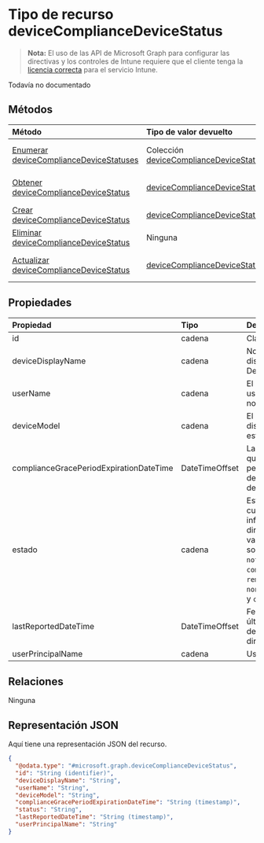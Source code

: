 # <a name="devicecompliancedevicestatus-resource-type"></a>Tipo de recurso deviceComplianceDeviceStatus

> **Nota:** El uso de las API de Microsoft Graph para configurar las directivas y los controles de Intune requiere que el cliente tenga la [licencia correcta](https://go.microsoft.com/fwlink/?linkid=839381) para el servicio Intune.

Todavía no documentado
## <a name="methods"></a>Métodos
|Método|Tipo de valor devuelto|Descripción|
|:---|:---|:---|
|[Enumerar deviceComplianceDeviceStatuses](../api/intune_deviceconfig_devicecompliancedevicestatus_list.md)|Colección [deviceComplianceDeviceStatus](../resources/intune_deviceconfig_devicecompliancedevicestatus.md)|Enumere las propiedades y las relaciones de los objetos [deviceComplianceDeviceStatus](../resources/intune_deviceconfig_devicecompliancedevicestatus.md).|
|[Obtener deviceComplianceDeviceStatus](../api/intune_deviceconfig_devicecompliancedevicestatus_get.md)|[deviceComplianceDeviceStatus](../resources/intune_deviceconfig_devicecompliancedevicestatus.md)|Lea las propiedades y las relaciones del objeto [deviceComplianceDeviceStatus](../resources/intune_deviceconfig_devicecompliancedevicestatus.md).|
|[Crear deviceComplianceDeviceStatus](../api/intune_deviceconfig_devicecompliancedevicestatus_create.md)|[deviceComplianceDeviceStatus](../resources/intune_deviceconfig_devicecompliancedevicestatus.md)|Cree un objeto [deviceComplianceDeviceStatus](../resources/intune_deviceconfig_devicecompliancedevicestatus.md).|
|[Eliminar deviceComplianceDeviceStatus](../api/intune_deviceconfig_devicecompliancedevicestatus_delete.md)|Ninguna|Elimina un [deviceComplianceDeviceStatus](../resources/intune_deviceconfig_devicecompliancedevicestatus.md).|
|[Actualizar deviceComplianceDeviceStatus](../api/intune_deviceconfig_devicecompliancedevicestatus_update.md)|[deviceComplianceDeviceStatus](../resources/intune_deviceconfig_devicecompliancedevicestatus.md)|Actualice las propiedades de un objeto [deviceComplianceDeviceStatus](../resources/intune_deviceconfig_devicecompliancedevicestatus.md).|

## <a name="properties"></a>Propiedades
|Propiedad|Tipo|Descripción|
|:---|:---|:---|
|id|cadena|Clave de la entidad.|
|deviceDisplayName|cadena|Nombre de dispositivo de DevicePolicyStatus.|
|userName|cadena|El nombre de usuario que se está notificando|
|deviceModel|cadena|El modelo de dispositivo que se está notificando|
|complianceGracePeriodExpirationDateTime|DateTimeOffset|La fecha y hora en que expira el período de gracia de cumplimiento del dispositivo|
|estado|cadena|Estado de cumplimiento del informe de directiva. Los valores posibles son: `unknown`, `notApplicable`, `compliant`, `remediated`, `nonCompliant`, `error` y `conflict`.|
|lastReportedDateTime|DateTimeOffset|Fecha y hora de la última modificación del informe de directiva.|
|userPrincipalName|cadena|UserPrincipalName.|

## <a name="relationships"></a>Relaciones
Ninguna
## <a name="json-representation"></a>Representación JSON
Aquí tiene una representación JSON del recurso.
<!-- {
  "blockType": "resource",
  "keyProperty": "id",
  "@odata.type": "microsoft.graph.deviceComplianceDeviceStatus"
}
-->
``` json
{
  "@odata.type": "#microsoft.graph.deviceComplianceDeviceStatus",
  "id": "String (identifier)",
  "deviceDisplayName": "String",
  "userName": "String",
  "deviceModel": "String",
  "complianceGracePeriodExpirationDateTime": "String (timestamp)",
  "status": "String",
  "lastReportedDateTime": "String (timestamp)",
  "userPrincipalName": "String"
}
```



